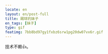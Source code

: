 ```yaml
---
locate: en
layout: en/post-full
title: 踢球的妹子
en_tags: [妹子]
type: gif
featimg: 7bb8bd97gy1fxbz6srw1pg20dw07vx6r.gif
---
```


技术不赖👍。